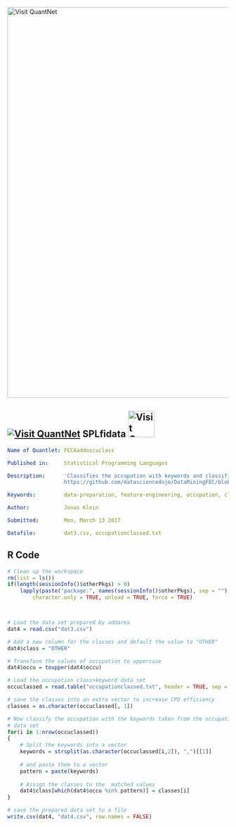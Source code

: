 [<img src="https://github.com/QuantLet/Styleguide-and-FAQ/blob/master/pictures/banner.png" width="888" alt="Visit QuantNet">](http://quantlet.de/)
## [<img src="https://github.com/QuantLet/Styleguide-and-FAQ/blob/master/pictures/qloqo.png" alt="Visit QuantNet">](http://quantlet.de/) **SPLfidata** [<img src="https://github.com/QuantLet/Styleguide-and-FAQ/blob/master/pictures/QN2.png" width="60" alt="Visit QuantNet 2.0">](http://quantlet.de/)

```yaml
Name of Quantlet: FECAaddoccuclass

Published in:     Statistical Programming Languages

Description:      'Classifies the occupation with keywords and classifications taken from
                  https://github.com/datasciencedojo/DataMiningFEC/blob/master/6%20Bucketing%20Occupation%20Groups.R'

Keywords:         data-preparation, feature-engineering, occupation, classification fec, election

Author:           Jonas Klein

Submitted:        Mon, March 13 2017

Datafile:         dat3.csv, occupationclassed.txt
```

## R Code
```r
# Clean up the workspace
rm(list = ls())
if(length(sessionInfo()$otherPkgs) > 0)
    lapply(paste("package:", names(sessionInfo()$otherPkgs), sep = ""), detach, 
        character.only = TRUE, unload = TRUE, force = TRUE)



# Load the data set prepared by addarea
dat4 = read.csv("dat3.csv")

# Add a new column for the classes and default the value to "OTHER"
dat4$class = "OTHER"

# Transform the values of occupation to uppercase
dat4$occu = toupper(dat4$occu)

# Load the occupation class+keyword data set
occuclassed = read.table("occupationclassed.txt", header = TRUE, sep = ";")

# save the classes into an extra vector to increase CPU efficiency
classes = as.character(occuclassed[, 1])

# Now classify the occupation with the keywords taken from the occupationclassed
# data set
for(i in 1:nrow(occuclassed))
{
    # Split the keywords into a vector
    keywords = strsplit(as.character(occuclassed[i,2]), ",")[[1]]
    
    # and paste them to a vector
    pattern = paste(keywords)
    
    # Assign the classes to the  matched values
    dat4$class[which(dat4$occu %in% pattern)] = classes[i]
}

# save the prepared data set to a file
write.csv(dat4, "dat4.csv", row.names = FALSE)
```

